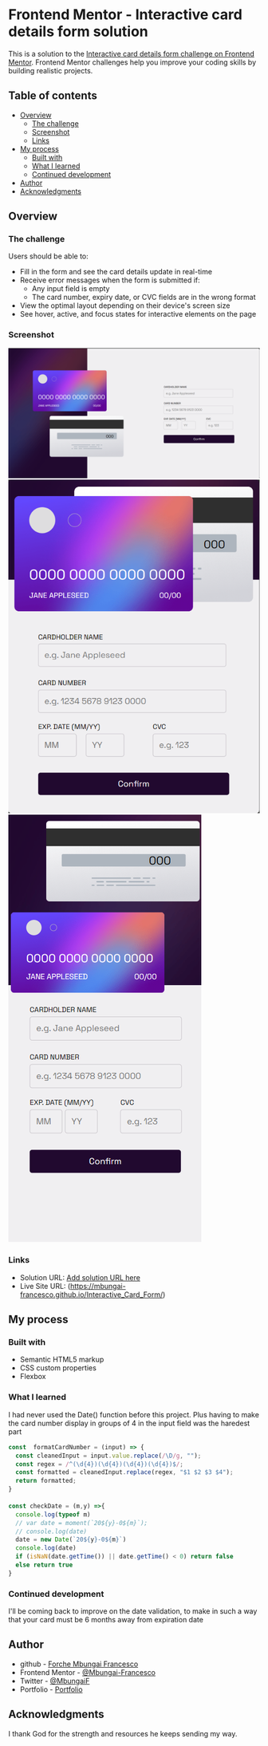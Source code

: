 # Frontend Mentor - Interactive card details form solution

This is a solution to the [Interactive card details form challenge on Frontend Mentor](https://www.frontendmentor.io/challenges/interactive-card-details-form-XpS8cKZDWw). Frontend Mentor challenges help you improve your coding skills by building realistic projects. 

## Table of contents

- [Overview](#overview)
  - [The challenge](#the-challenge)
  - [Screenshot](#screenshot)
  - [Links](#links)
- [My process](#my-process)
  - [Built with](#built-with)
  - [What I learned](#what-i-learned)
  - [Continued development](#continued-development)
- [Author](#author)
- [Acknowledgments](#acknowledgments)

## Overview

### The challenge

Users should be able to:

- Fill in the form and see the card details update in real-time
- Receive error messages when the form is submitted if:
  - Any input field is empty
  - The card number, expiry date, or CVC fields are in the wrong format
- View the optimal layout depending on their device's screen size
- See hover, active, and focus states for interactive elements on the page

### Screenshot

![](./screenshots/1.png)
![](./screenshots/2.png)
![](./screenshots/3.png)

### Links

- Solution URL: [Add solution URL here](https://your-solution-url.com)
- Live Site URL: (https://mbungai-francesco.github.io/Interactive_Card_Form/)

## My process

### Built with

- Semantic HTML5 markup
- CSS custom properties
- Flexbox

### What I learned

I had never used the Date() function before this project.
Plus having to make the card number display in groups of 4 in the input field was the haredest part

```js
const  formatCardNumber = (input) => {
  const cleanedInput = input.value.replace(/\D/g, "");
  const regex = /^(\d{4})(\d{4})(\d{4})(\d{4})$/;
  const formatted = cleanedInput.replace(regex, "$1 $2 $3 $4");
  return formatted;
}

const checkDate = (m,y) =>{
  console.log(typeof m)
  // var date = moment(`20${y}-0${m}`);
  // console.log(date)
  date = new Date(`20${y}-0${m}`)
  console.log(date)
  if (isNaN(date.getTime()) || date.getTime() < 0) return false
  else return true
}
```

### Continued development

I'll be coming back to improve on the date validation, to make in such a way that your card must be 6 months away from expiration date

## Author

- github - [Forche Mbungai Francesco](https://github.com/Mbungai-Francesco)
- Frontend Mentor - [@Mbungai-Francesco](https://www.frontendmentor.io/profile/Mbungai-Francesco)
- Twitter - [@MbungaiF](https://twitter.com/MbungaiF)
- Portfolio - [Portfolio](https://mbungai-francesco.github.io/Portfolio/)

## Acknowledgments

I thank God for the strength and resources he keeps sending my way.

